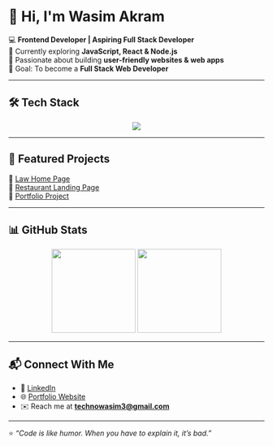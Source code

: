 # 👋 Hi, I'm Wasim Akram  

💻 **Frontend Developer | Aspiring Full Stack Developer**  
🌱 Currently exploring **JavaScript, React & Node.js**  
🚀 Passionate about building **user-friendly websites & web apps**  
🎯 Goal: To become a **Full Stack Web Developer**  

---

## 🛠️ Tech Stack  
<p align="center">
  <img src="https://skillicons.dev/icons?i=html,css,js,react,nodejs,express,git,github,tailwind" />
</p>

---

## 📌 Featured Projects  
🔗 [Law Home Page](https://htmlcssproject03.netlify.app/)  
🔗 [Restaurant Landing Page](https://02-food-restaurant-style-landing.netlify.app/)  
🔗 [Portfolio Project](https://iwasim.site)  

---

## 📊 GitHub Stats  
<p align="center">
  <img src="https://github-readme-stats.vercel.app/api?username=WasimAkram&show_icons=true&theme=radical" height="165">
  <img src="https://github-readme-stats.vercel.app/api/top-langs/?username=WasimAkram&layout=compact&theme=radical" height="165">
</p>

---

## 📬 Connect With Me  
- 💼 [LinkedIn](https://linkedin.com/in/your-profile)  
- 🌐 [Portfolio Website](https://iwasim.site/)  
- ✉️ Reach me at **technowasim3@gmail.com**  

---

⭐ *“Code is like humor. When you have to explain it, it’s bad.”*  



